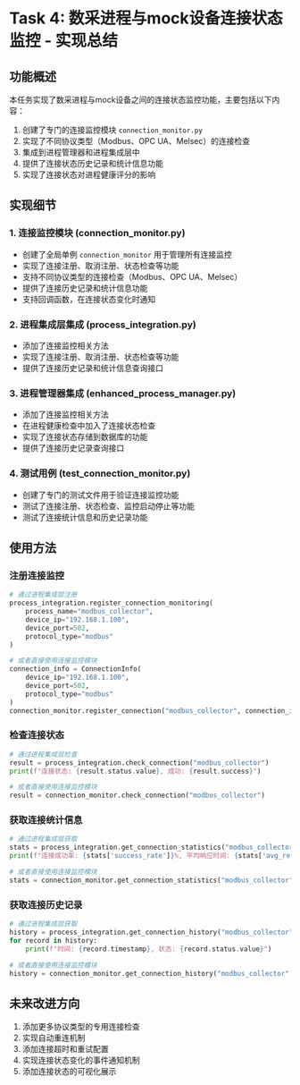# Task 4: 数采进程与mock设备连接状态监控 - 实现总结

## 功能概述

本任务实现了数采进程与mock设备之间的连接状态监控功能，主要包括以下内容：

1. 创建了专门的连接监控模块 `connection_monitor.py`
2. 实现了不同协议类型（Modbus、OPC UA、Melsec）的连接检查
3. 集成到进程管理器和进程集成层中
4. 提供了连接状态历史记录和统计信息功能
5. 实现了连接状态对进程健康评分的影响

## 实现细节

### 1. 连接监控模块 (connection_monitor.py)

- 创建了全局单例 `connection_monitor` 用于管理所有连接监控
- 实现了连接注册、取消注册、状态检查等功能
- 支持不同协议类型的连接检查（Modbus、OPC UA、Melsec）
- 提供了连接历史记录和统计信息功能
- 支持回调函数，在连接状态变化时通知

### 2. 进程集成层集成 (process_integration.py)

- 添加了连接监控相关方法
- 实现了连接注册、取消注册、状态检查等功能
- 提供了连接历史记录和统计信息查询接口

### 3. 进程管理器集成 (enhanced_process_manager.py)

- 添加了连接监控相关方法
- 在进程健康检查中加入了连接状态检查
- 实现了连接状态存储到数据库的功能
- 提供了连接历史记录查询接口

### 4. 测试用例 (test_connection_monitor.py)

- 创建了专门的测试文件用于验证连接监控功能
- 测试了连接注册、状态检查、监控启动停止等功能
- 测试了连接统计信息和历史记录功能

## 使用方法

### 注册连接监控

```python
# 通过进程集成层注册
process_integration.register_connection_monitoring(
    process_name="modbus_collector",
    device_ip="192.168.1.100",
    device_port=502,
    protocol_type="modbus"
)

# 或者直接使用连接监控模块
connection_info = ConnectionInfo(
    device_ip="192.168.1.100",
    device_port=502,
    protocol_type="modbus"
)
connection_monitor.register_connection("modbus_collector", connection_info)
```

### 检查连接状态

```python
# 通过进程集成层检查
result = process_integration.check_connection("modbus_collector")
print(f"连接状态: {result.status.value}, 成功: {result.success}")

# 或者直接使用连接监控模块
result = connection_monitor.check_connection("modbus_collector")
```

### 获取连接统计信息

```python
# 通过进程集成层获取
stats = process_integration.get_connection_statistics("modbus_collector")
print(f"连接成功率: {stats['success_rate']}%, 平均响应时间: {stats['avg_response_time']}ms")

# 或者直接使用连接监控模块
stats = connection_monitor.get_connection_statistics("modbus_collector")
```

### 获取连接历史记录

```python
# 通过进程集成层获取
history = process_integration.get_connection_history("modbus_collector", limit=10)
for record in history:
    print(f"时间: {record.timestamp}, 状态: {record.status.value}")

# 或者直接使用连接监控模块
history = connection_monitor.get_connection_history("modbus_collector", limit=10)
```

## 未来改进方向

1. 添加更多协议类型的专用连接检查
2. 实现自动重连机制
3. 添加连接超时和重试配置
4. 实现连接状态变化的事件通知机制
5. 添加连接状态的可视化展示